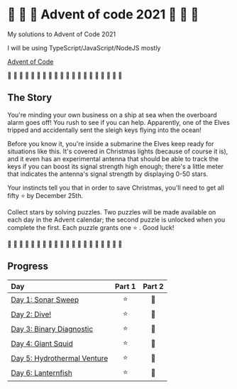 # 🎄 🎅 🎄 Advent of code 2021 🎄 🎅 🎄

My solutions to Advent of Code 2021

I will be using TypeScript/JavaScript/NodeJS mostly

[Advent of Code](https://adventofcode.com/2021)

🎄 🎄 🎄 🎄 🎄 🎄 🎄 🎄 🎄 🎄 🎄 🎄 🎄 🎄 🎄 🎄 🎄 🎄 🎄 🎄

## The Story

You're minding your own business on a ship at sea when the overboard alarm goes off! You rush to see if you can help. Apparently, one of the Elves tripped and accidentally sent the sleigh keys flying into the ocean!

Before you know it, you're inside a submarine the Elves keep ready for situations like this. It's covered in Christmas lights (because of course it is), and it even has an experimental antenna that should be able to track the keys if you can boost its signal strength high enough; there's a little meter that indicates the antenna's signal strength by displaying 0-50 stars.

Your instincts tell you that in order to save Christmas, you'll need to get all fifty ⭐ by December 25th.

Collect stars by solving puzzles. Two puzzles will be made available on each day in the Advent calendar; the second puzzle is unlocked when you complete the first. Each puzzle grants one ⭐ . Good luck!

🎄 🎄 🎄 🎄 🎄 🎄 🎄 🎄 🎄 🎄 🎄 🎄 🎄 🎄 🎄 🎄 🎄 🎄 🎄 🎄

## Progress

| Day                                                     | Part 1 | Part 2 |
| :------------------------------------------------------ | :----: | :----: |
| [Day 1: Sonar Sweep](src/01/summary.md#readme)          |   ⭐   |   🌟   |
| [Day 2: Dive!](src/02/summary.md#readme)                |   ⭐   |   🌟   |
| [Day 3: Binary Diagnostic](src/03/summary.md#readme)    |   ⭐   |   🌟   |
| [Day 4: Giant Squid](src/04/summary.md#readme)          |   ⭐   |   🌟   |
| [Day 5: Hydrothermal Venture](src/05/summary.md#readme) |   ⭐   |   🌟   |
| [Day 6: Lanternfish](src/06/summary.md#readme)          |   ⭐   |   🌟   |
